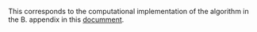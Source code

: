 
This corresponds to the computational implementation of the algorithm in the B. appendix in this [documment](https://repositorio.unal.edu.co/handle/unal/82234). 

